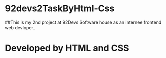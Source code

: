 # 92devs2TaskByHtml-Css
##This is my 2nd project at 92Devs Software house as an internee frontend web devloper۔
# Developed by HTML and CSS
